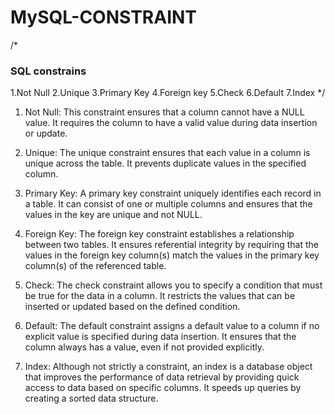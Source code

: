 # MySQL-CONSTRAINT
/*
### SQL constrains
1.Not Null
2.Unique
3.Primary Key
4.Foreign key
5.Check 
6.Default
7.Index
*/

1. Not Null: This constraint ensures that a column cannot have a NULL value. It requires the column to have a valid value during data insertion or update.

2. Unique: The unique constraint ensures that each value in a column is unique across the table. It prevents duplicate values in the specified column.

3. Primary Key: A primary key constraint uniquely identifies each record in a table. It can consist of one or multiple columns and ensures that the values in the key are unique and not NULL.

4. Foreign Key: The foreign key constraint establishes a relationship between two tables. It ensures referential integrity by requiring that the values in the foreign key column(s) match the values in the primary key column(s) of the referenced table.

5. Check: The check constraint allows you to specify a condition that must be true for the data in a column. It restricts the values that can be inserted or updated based on the defined condition.

6. Default: The default constraint assigns a default value to a column if no explicit value is specified during data insertion. It ensures that the column always has a value, even if not provided explicitly.

7. Index: Although not strictly a constraint, an index is a database object that improves the performance of data retrieval by providing quick access to data based on specific columns. It speeds up queries by creating a sorted data structure.
